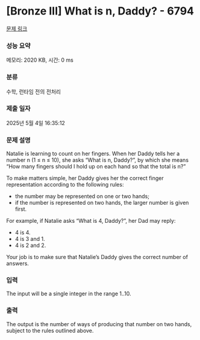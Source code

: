 # [Bronze III] What is n, Daddy? - 6794 

[문제 링크](https://www.acmicpc.net/problem/6794) 

### 성능 요약

메모리: 2020 KB, 시간: 0 ms

### 분류

수학, 런타임 전의 전처리

### 제출 일자

2025년 5월 4일 16:35:12

### 문제 설명

<p>Natalie is learning to count on her fingers. When her Daddy tells her a number n (1 ≤ n ≤ 10), she asks “What is n, Daddy?”, by which she means “How many fingers should I hold up on each hand so that the total is n?”</p>

<p>To make matters simple, her Daddy gives her the correct finger representation according to the following rules:</p>

<ul>
	<li>the number may be represented on one or two hands;</li>
	<li>if the number is represented on two hands, the larger number is given first.</li>
</ul>

<p>For example, if Natalie asks “What is 4, Daddy?”, her Dad may reply:</p>

<ul>
	<li>4 is 4.</li>
	<li>4 is 3 and 1.</li>
	<li>4 is 2 and 2.</li>
</ul>

<p>Your job is to make sure that Natalie’s Daddy gives the correct number of answers.</p>

### 입력 

 <p>The input will be a single integer in the range 1..10.</p>

### 출력 

 <p>The output is the number of ways of producing that number on two hands, subject to the rules outlined above.</p>

